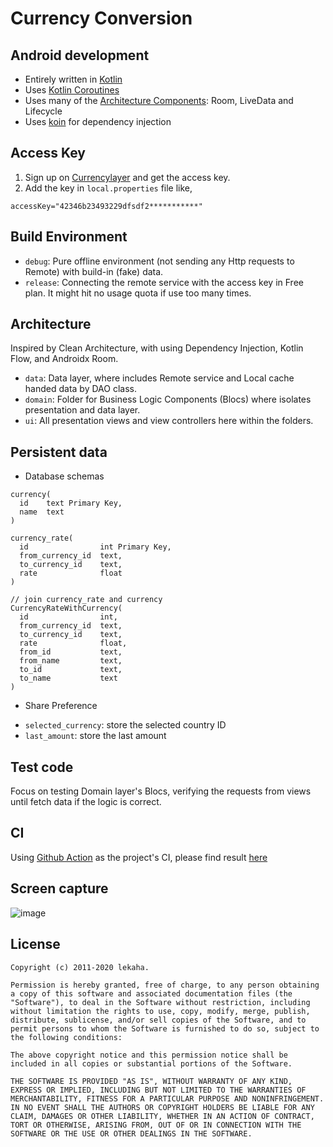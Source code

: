 # Currency Conversion

## Android development

 * Entirely written in [Kotlin](https://kotlinlang.org/)
 * Uses [Kotlin Coroutines](https://kotlinlang.org/docs/reference/coroutines/coroutines-guide.html)
 * Uses many of the [Architecture Components](https://developer.android.com/topic/libraries/architecture/): Room, LiveData and Lifecycle
 * Uses [koin](https://insert-koin.io/) for dependency injection
 
## Access Key
 
1. Sign up on [Currencylayer](https://currencylayer.com/) and get the access key.
2. Add the key in `local.properties` file like,
```
accessKey="42346b23493229dfsdf2***********"
```

## Build Environment

 * `debug`: Pure offline environment (not sending any Http requests to Remote) with build-in (fake) data.
 * `release`: Connecting the remote service with the access key in Free plan. It might hit no usage quota if use too many times.

## Architecture

Inspired by Clean Architecture, with using Dependency Injection, Kotlin Flow, and Androidx Room. 
 * `data`: Data layer, where includes Remote service and Local cache handed data by DAO class.
 * `domain`: Folder for Business Logic Components (Blocs) where isolates presentation and data layer.
 * `ui`: All presentation views and view controllers here within the folders.
 
## Persistent data

 * Database schemas

```
currency(
  id    text Primary Key,
  name  text 
)

currency_rate(
  id                int Primary Key,
  from_currency_id  text,
  to_currency_id    text,
  rate              float 
)

// join currency_rate and currency
CurrencyRateWithCurrency(
  id                int,
  from_currency_id  text,
  to_currency_id    text,
  rate              float,
  from_id           text,
  from_name         text,
  to_id             text,
  to_name           text 
)
```

 * Share Preference
 - `selected_currency`: store the selected country ID
 - `last_amount`: store the last amount

 
 
## Test code

Focus on testing Domain layer's Blocs, verifying the requests from views until fetch data if the logic is correct.

## CI 

Using [Github Action](https://github.com/features/actions) as the project's CI, please find result [here](https://github.com/lekaha/currency/actions)

## Screen capture

![image](assets/screencapture.gif)

License
-------
```
Copyright (c) 2011-2020 lekaha.

Permission is hereby granted, free of charge, to any person obtaining a copy of this software and associated documentation files (the "Software"), to deal in the Software without restriction, including without limitation the rights to use, copy, modify, merge, publish, distribute, sublicense, and/or sell copies of the Software, and to permit persons to whom the Software is furnished to do so, subject to the following conditions:

The above copyright notice and this permission notice shall be included in all copies or substantial portions of the Software.

THE SOFTWARE IS PROVIDED "AS IS", WITHOUT WARRANTY OF ANY KIND, EXPRESS OR IMPLIED, INCLUDING BUT NOT LIMITED TO THE WARRANTIES OF MERCHANTABILITY, FITNESS FOR A PARTICULAR PURPOSE AND NONINFRINGEMENT. IN NO EVENT SHALL THE AUTHORS OR COPYRIGHT HOLDERS BE LIABLE FOR ANY CLAIM, DAMAGES OR OTHER LIABILITY, WHETHER IN AN ACTION OF CONTRACT, TORT OR OTHERWISE, ARISING FROM, OUT OF OR IN CONNECTION WITH THE SOFTWARE OR THE USE OR OTHER DEALINGS IN THE SOFTWARE.
```